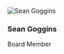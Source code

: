 ![Sean Goggins](https://github.com/chaoss/community/blob/main/governance/board/images/sean-goggins.jpg)

### Sean Goggins
Board Member
